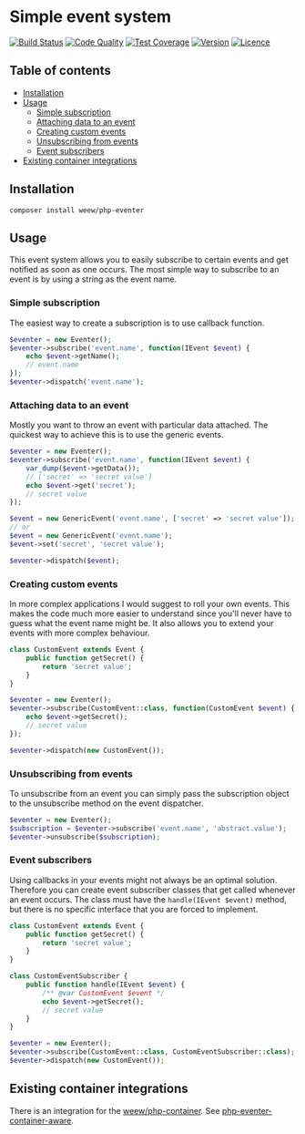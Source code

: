 # Simple event system

[![Build Status](https://img.shields.io/travis/weew/php-eventer.svg)](https://travis-ci.org/weew/php-eventer)
[![Code Quality](https://img.shields.io/scrutinizer/g/weew/php-eventer.svg)](https://scrutinizer-ci.com/g/weew/php-eventer)
[![Test Coverage](https://img.shields.io/coveralls/weew/php-eventer.svg)](https://coveralls.io/github/weew/php-eventer)
[![Version](https://img.shields.io/packagist/v/weew/php-eventer.svg)](https://packagist.org/packages/weew/php-eventer)
[![Licence](https://img.shields.io/packagist/l/weew/php-eventer.svg)](https://packagist.org/packages/weew/php-eventer)

## Table of contents

- [Installation](#installation)
- [Usage](#usage)
    - [Simple subscription](#simple-subscription)
    - [Attaching data to an event](#attaching-data-to-an-event)
    - [Creating custom events](#creating-custom-events)
    - [Unsubscribing from events](#unsubscribing-from-events)
    - [Event subscribers](#event-subscribers)
- [Existing container integrations](#existing-container-integrations)

## Installation

`composer install weew/php-eventer`

## Usage

This event system allows you to easily subscribe to certain events and get
notified as soon as one occurs. The most simple way to subscribe to an event
is by using a string as the event name.

### Simple subscription

The easiest way to create a subscription is to use callback function.

```php
$eventer = new Eventer();
$eventer->subscribe('event.name', function(IEvent $event) {
    echo $event->getName();
    // event.name
});
$eventer->dispatch('event.name');
```

### Attaching data to an event

Mostly you want to throw an event with particular data attached. The quickest way
to achieve this is to use the generic events.

```php
$eventer = new Eventer();
$eventer->subscribe('event.name', function(IEvent $event) {
    var_dump($event->getData());
    // ['secret' => 'secret value']
    echo $event->get('secret');
    // secret value
});

$event = new GenericEvent('event.name', ['secret' => 'secret value']);
// or
$event = new GenericEvent('event.name');
$event->set('secret', 'secret value');

$eventer->dispatch($event);
```

### Creating custom events

In more complex applications I would suggest to roll your own events. This makes
the code much more easier to understand since you'll never have to guess what
the event name might be. It also allows you to extend your events with more complex
behaviour.

```php
class CustomEvent extends Event {
    public function getSecret() {
        return 'secret value';
    }
}

$eventer = new Eventer();
$eventer->subscribe(CustomEvent::class, function(CustomEvent $event) {
    echo $event->getSecret();
    // secret value
});

$eventer->dispatch(new CustomEvent());
```

### Unsubscribing from events

To unsubscribe from an event you can simply pass the subscription object
to the unsubscribe method on the event dispatcher.

```php
$eventer = new Eventer();
$subscription = $eventer->subscribe('event.name', 'abstract.value');
$eventer->unsubscribe($subscription);
```

### Event subscribers

Using callbacks in your events might not always be an optimal solution. Therefore you can create event subscriber classes that get called whenever an event occurs. The class must have the `handle(IEvent $event)` method, but there is no specific interface that you are forced to implement.

```php
class CustomEvent extends Event {
    public function getSecret() {
        return 'secret value';
    }
}

class CustomEventSubscriber {
    public function handle(IEvent $event) {
        /** @var CustomEvent $event */
        echo $event->getSecret();
        // secret value
    }
}

$eventer = new Eventer();
$eventer->subscribe(CustomEvent::class, CustomEventSubscriber::class);
$eventer->dispatch(new CustomEvent());
```

## Existing container integrations

There is an integration for the [weew/php-container](https://github.com/weew/php-container). See [php-eventer-container-aware](https://github.com/weew/php-eventer-container-aware).
